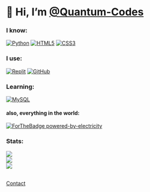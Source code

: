 # 👋 Hi, I’m [@Quantum-Codes](https://github.com/Quantum-Codes)
 
### I know:
[![Python](https://img.shields.io/badge/Python-2B2E3A?style=for-the-badge&logo=python&logoColor=4ea6ed)](https://www.python.org/)  [![HTML5](https://img.shields.io/badge/html5-2B2E3A.svg?style=for-the-badge&logo=html5&logoColor=e54c21)](https://en.wikipedia.org/wiki/HTML5)  [![CSS3](https://img.shields.io/badge/css3-2B2E3A.svg?style=for-the-badge&logo=css3&logoColor=6181fa)](https://en.wikipedia.org/wiki/CSS)

### I use:
[![Replit](https://img.shields.io/badge/Replit-2B2E3A?logo=replit&style=for-the-badge&logoColor=white)](https://replit.com/)  [![GitHub](https://img.shields.io/badge/GitHub-2B2E3A?style=for-the-badge&logo=github)](https://github.com/)

### Learning:
[![MySQL](https://img.shields.io/badge/MySQL-2B2E3A?style=for-the-badge&logo=MySQL)](https://www.mysql.com/)

#### also, everything in the world:
[![ForTheBadge powered-by-electricity](http://ForTheBadge.com/images/badges/powered-by-electricity.svg)](http://ForTheBadge.com)

### Stats:
<div>
 <a href="https://github.com/anuraghazra/github-readme-stats"><img src="https://github-readme-stats.vercel.app/api?username=Quantum-codes&show_icons=true&theme=tokyonight"></a><br>
 <img src="https://github-readme-stats.vercel.app/api/top-langs/?username=Quantum-codes&layout=compact&theme=tokyonight"><br>
 <a href="https://github.com/ryo-ma/github-profile-trophy"><img src="https://github-profile-trophy.vercel.app/?username=Quantum-Codes&theme=algolia"></a><br>
</div>
<br>


<a href="https://github.com/Quantum-Codes/Ankit_Anmol/discussions">Contact</a>
